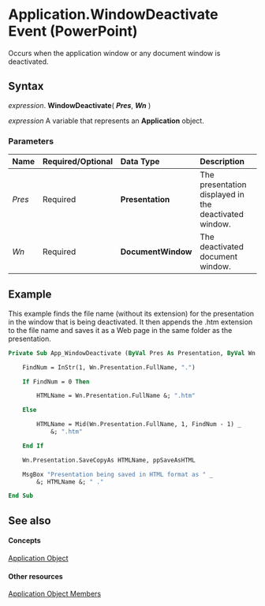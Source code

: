
# Application.WindowDeactivate Event (PowerPoint)

Occurs when the application window or any document window is deactivated.


## Syntax

 _expression_. **WindowDeactivate**( **_Pres_**, **_Wn_** )

 _expression_ A variable that represents an **Application** object.


### Parameters



|**Name**|**Required/Optional**|**Data Type**|**Description**|
|:-----|:-----|:-----|:-----|
| _Pres_|Required|**Presentation**|The presentation displayed in the deactivated window.|
| _Wn_|Required|**DocumentWindow**|The deactivated document window.|

## Example

This example finds the file name (without its extension) for the presentation in the window that is being deactivated. It then appends the .htm extension to the file name and saves it as a Web page in the same folder as the presentation.


```vb
Private Sub App_WindowDeactivate (ByVal Pres As Presentation, ByVal Wn As DocumentWindow)

    FindNum = InStr(1, Wn.Presentation.FullName, ".")

    If FindNum = 0 Then

        HTMLName = Wn.Presentation.FullName &; ".htm"

    Else

        HTMLName = Mid(Wn.Presentation.FullName, 1, FindNum - 1) _
            &; ".htm"

    End If

    Wn.Presentation.SaveCopyAs HTMLName, ppSaveAsHTML

    MsgBox "Presentation being saved in HTML format as " _
        &; HTMLName &; " ."

End Sub
```


## See also


#### Concepts


[Application Object](978c2b99-4271-b953-4283-73b5f3d96f41.md)
#### Other resources


[Application Object Members](7a9042da-ef77-ebba-c872-f736bf486674.md)
